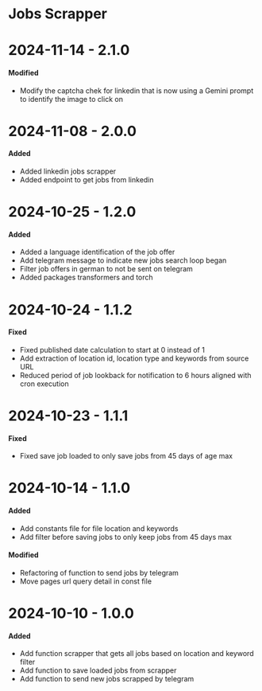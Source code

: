 # Jobs Scrapper

# 2024-11-14 - 2.1.0
#### Modified
- Modify the captcha chek for linkedin that is now using a Gemini prompt to identify the image to click on

# 2024-11-08 - 2.0.0
#### Added
- Added linkedin jobs scrapper
- Added endpoint to get jobs from linkedin

# 2024-10-25 - 1.2.0
#### Added
- Added a language identification of the job offer
- Add telegram message to indicate new jobs search loop began
- Filter job offers in german to not be sent on telegram
- Added packages transformers and torch

# 2024-10-24 - 1.1.2
#### Fixed
- Fixed published date calculation to start at 0 instead of 1
- Add extraction of location id, location type and keywords from source URL
- Reduced period of job lookback for notification to 6 hours aligned with cron execution

# 2024-10-23 - 1.1.1
#### Fixed
- Fixed save job loaded to only save jobs from 45 days of age max
  
# 2024-10-14 - 1.1.0
#### Added
- Add constants file for file location and keywords
- Add filter before saving jobs to only keep jobs from 45 days max
#### Modified
- Refactoring of function to send jobs by telegram
- Move pages url query detail in const file

# 2024-10-10 - 1.0.0
#### Added
- Add function scrapper that gets all jobs based on location and keyword filter
- Add function to save loaded jobs from scrapper
- Add function to send new jobs scrapped by telegram
